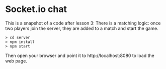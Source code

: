# Socket.io chat

This is a snapshot of a code after lesson 3: There is a matching logic: once
two players join the server, they are added to a match and start the game.

```
> cd server
> npm install
> npm start
```

Then open your browser and point it to http://localhost:8080 to load 
the web page. 